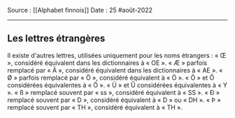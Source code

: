 Source : [[Alphabet finnois]]
Date : 25 #août-2022
***

## Les lettres étrangères
Il existe d'autres lettres, utilisées uniquement pour les noms étrangers :
« Œ », considéré équivalent dans les dictionnaires à « OE ».
« Æ » parfois remplacé par « Ä », considéré équivalent dans les dictionnaires à « AE ».
« Ø » parfois remplacé par « Ö », considéré équivalent à « Ö ».
« Õ » et Ő considérées équivalentes à « Ö ».
« Ü » et Ű considérées équivalentes à « Y ».
« ß » remplacé souvent par « ss », considéré équivalent à « SS ».
« Ð » remplacé souvent par « D », considéré équivalent à « D » ou « DH ».
« Þ » remplacé souvent par « TH », considéré équivalent à « TH ».